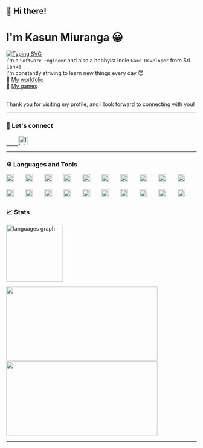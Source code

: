 ## 👋 Hi there!
# I'm Kasun Miuranga 😀

[![Typing SVG](https://readme-typing-svg.demolab.com/?lines=Software+Engineer;Game+Developer;Graphic+Designer)](https://git.io/typing-svg) <br>
I'm a `Software Engineer` and also a hobbyist indie `Game Developer` from Sri Lanka. <br> I'm constantly striving to learn new things every day 😇
<br>
🔗 <a href='https://themiu.github.io/my-workfolio'> My workfolio </a> 
<br>
🔗 <a href='https://github.com/MIUSOFT-Games'> My games </a>

<br>
Thank you for visiting my profile, and I look forward to connecting with you! 

---

### 🤝 Let's connect
<a href="https://www.linkedin.com/in/kasun-miuranga" target="_blank">
    &nbsp &nbsp &nbsp &nbsp <img src="https://img.shields.io/static/v1?message=LinkedIn&logo=linkedin&label=&color=0077B5&logoColor=white&labelColor=&style=for-the-badge" height="25" alt="linkedin logo"  />
</a>

---

### ⚙ Languages and Tools

<div style="display: grid; grid-template-columns: repeat(auto-fill, minmax(50px, 1fr)); grid-row-gap: 20px;">
    <img alt="Java" width="20px" src="https://www.svgrepo.com/show/184143/java.svg"/>
    <img alt="JavaScript" width="20px" src="https://www.svgrepo.com/show/349419/javascript.svg"/>
    <img alt="TypeScript" width="20px" src="https://www.svgrepo.com/show/349540/typescript.svg"/>
    <img alt="React" width="20px" src="https://www.svgrepo.com/show/354259/react.svg"/>
    <img alt="Spring" width="20px" src="https://www.svgrepo.com/show/376350/spring.svg"/>
    <img alt="NodeJS" width="20px" src="https://www.svgrepo.com/show/378837/node.svg"/>
    <img alt="MongoDB" width="20px" src="https://www.svgrepo.com/show/373845/mongo.svg"/>
    <img alt="C#" width="20px" src="https://cdn.worldvectorlogo.com/logos/c--4.svg"/>
    <img alt="GitHub" width="20px" src="https://upload.wikimedia.org/wikipedia/commons/thumb/a/ae/Github-desktop-logo-symbol.svg/2048px-Github-desktop-logo-symbol.svg.png"/>
    <img alt="VSCode" width="20px" src="https://www.svgrepo.com/show/374171/vscode.svg"/>
    <img alt="InteliJ" width="20px" src="https://upload.wikimedia.org/wikipedia/commons/thumb/9/9c/IntelliJ_IDEA_Icon.svg/2048px-IntelliJ_IDEA_Icon.svg.png"/>
    <img alt="SceneBuilder" width="20px" src="https://i0.wp.com/gluonhq.com/wp-content/uploads/2015/02/SceneBuilderLogo.png?fit=781%2C781&ssl=1"/>
    <img alt="Visual Studio" width="20px" src="https://upload.wikimedia.org/wikipedia/commons/thumb/5/59/Visual_Studio_Icon_2019.svg/2060px-Visual_Studio_Icon_2019.svg.png"/>
    <img alt="Godot" width="20px" src="https://upload.wikimedia.org/wikipedia/commons/6/6a/Godot_icon.svg"/>
    <img alt="GDevelop" width="20px" src="https://forum.gdevelop.io/uploads/default/original/1X/0344165e7f6a1db1adf720b2fdee28201a9079d3.png"/>
    <img alt="Unity" width="20px" src="https://companieslogo.com/img/orig/U-ea48bc1d.png?t=1634728034"/>
    <img alt="Illustrator" width="20px" src="https://upload.wikimedia.org/wikipedia/commons/thumb/f/fb/Adobe_Illustrator_CC_icon.svg/2101px-Adobe_Illustrator_CC_icon.svg.png"/>
    <img alt="Photoshop" width="20px" src="https://upload.wikimedia.org/wikipedia/commons/thumb/a/af/Adobe_Photoshop_CC_icon.svg/1051px-Adobe_Photoshop_CC_icon.svg.png"/>
    <img alt="Premiere Pro" width="20px" src="https://upload.wikimedia.org/wikipedia/commons/thumb/4/40/Adobe_Premiere_Pro_CC_icon.svg/2101px-Adobe_Premiere_Pro_CC_icon.svg.png"/>
    <img alt="Animate" width="20px" src="https://upload.wikimedia.org/wikipedia/commons/thumb/0/0f/Adobe_Animate_CC_icon_%282020%29.svg/1200px-Adobe_Animate_CC_icon_%282020%29.svg.png"/>
</div>


##
### 📈 Stats

<img src="https://github-readme-stats.vercel.app/api/top-langs?username=themiu&locale=en&hide_title=false&layout=compact&card_width=900&langs_count=5&theme=gruvbox&hide_border=false" height="150" alt="languages graph"  />
<p><img alt="" src="https://github-readme-stats.vercel.app/api?username=themiu&amp;show_icons=true&amp;theme=gruvbox" style="height:195px; width:400px" />
&nbsp; &nbsp;
<img alt="" src="https://streak-stats.demolab.com?user=themiu&amp;theme=gruvbox&amp;border_radius=1" style="height:197px; width:400px" />
</p>

---

